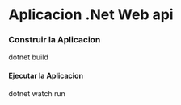 # Aplicacion .Net Web api

### Construir la Aplicacion

dotnet build 

#### Ejecutar la Aplicacion

dotnet watch run